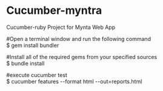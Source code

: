# Cucumber-myntra  
Cucumber-ruby Project for Mynta Web App

#Open a terminal window and run the following command  
$ gem install bundler

#Install all of the required gems from your specified sources    
$ bundle install

#execute cucumber test   
$ cucumber features --format html --out=reports.html
